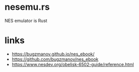 # nesemu.rs

NES emulator is Rust

# links

- https://bugzmanov.github.io/nes_ebook/
- https://github.com/bugzmanov/nes_ebook
- https://www.nesdev.org/obelisk-6502-guide/reference.html
